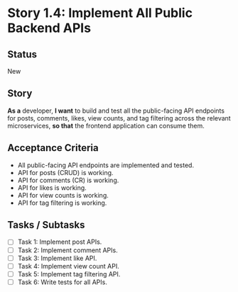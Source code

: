 # Story 1.4: Implement All Public Backend APIs

## Status
New

## Story
**As a** developer,
**I want** to build and test all the public-facing API endpoints for posts, comments, likes, view counts, and tag filtering across the relevant microservices,
**so that** the frontend application can consume them.

## Acceptance Criteria
- All public-facing API endpoints are implemented and tested.
- API for posts (CRUD) is working.
- API for comments (CR) is working.
- API for likes is working.
- API for view counts is working.
- API for tag filtering is working.

## Tasks / Subtasks
- [ ] Task 1: Implement post APIs.
- [ ] Task 2: Implement comment APIs.
- [ ] Task 3: Implement like API.
- [ ] Task 4: Implement view count API.
- [ ] Task 5: Implement tag filtering API.
- [ ] Task 6: Write tests for all APIs.
